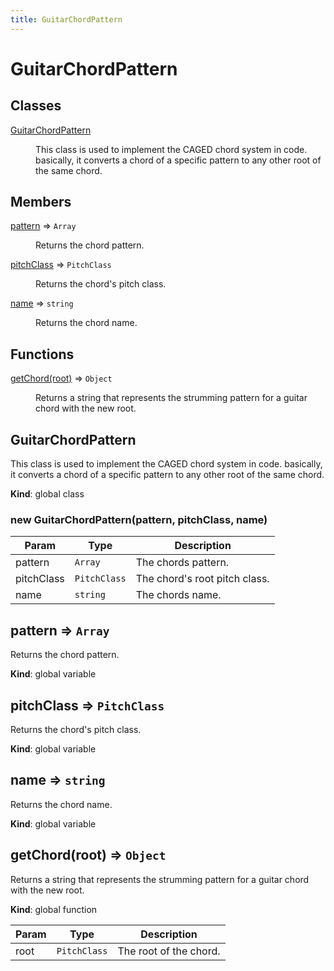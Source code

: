 ```yaml
---
title: GuitarChordPattern
---
```


# GuitarChordPattern

## Classes

<dl>
<dt><a href="#GuitarChordPattern">GuitarChordPattern</a></dt>
<dd><p>This class is used to implement the CAGED chord system in code.
basically, it converts a chord of a specific pattern to any other root of the same chord.</p>
</dd>
</dl>

## Members

<dl>
<dt><a href="#pattern">pattern</a> ⇒ <code>Array</code></dt>
<dd><p>Returns the chord pattern.</p>
</dd>
<dt><a href="#pitchClass">pitchClass</a> ⇒ <code>PitchClass</code></dt>
<dd><p>Returns the chord&#39;s pitch class.</p>
</dd>
<dt><a href="#name">name</a> ⇒ <code>string</code></dt>
<dd><p>Returns the chord name.</p>
</dd>
</dl>

## Functions

<dl>
<dt><a href="#getChord">getChord(root)</a> ⇒ <code>Object</code></dt>
<dd><p>Returns a string that represents the strumming pattern for a guitar chord with the new root.</p>
</dd>
</dl>

<a name="GuitarChordPattern"></a>

## GuitarChordPattern
This class is used to implement the CAGED chord system in code.
basically, it converts a chord of a specific pattern to any other root of the same chord.

**Kind**: global class  
<a name="new_GuitarChordPattern_new"></a>

### new GuitarChordPattern(pattern, pitchClass, name)

| Param | Type | Description |
| --- | --- | --- |
| pattern | <code>Array</code> | The chords pattern. |
| pitchClass | <code>PitchClass</code> | The chord's root pitch class. |
| name | <code>string</code> | The chords name. |

<a name="pattern"></a>

## pattern ⇒ <code>Array</code>
Returns the chord pattern.

**Kind**: global variable  
<a name="pitchClass"></a>

## pitchClass ⇒ <code>PitchClass</code>
Returns the chord's pitch class.

**Kind**: global variable  
<a name="name"></a>

## name ⇒ <code>string</code>
Returns the chord name.

**Kind**: global variable  
<a name="getChord"></a>

## getChord(root) ⇒ <code>Object</code>
Returns a string that represents the strumming pattern for a guitar chord with the new root.

**Kind**: global function  

| Param | Type | Description |
| --- | --- | --- |
| root | <code>PitchClass</code> | The root of the chord. |

